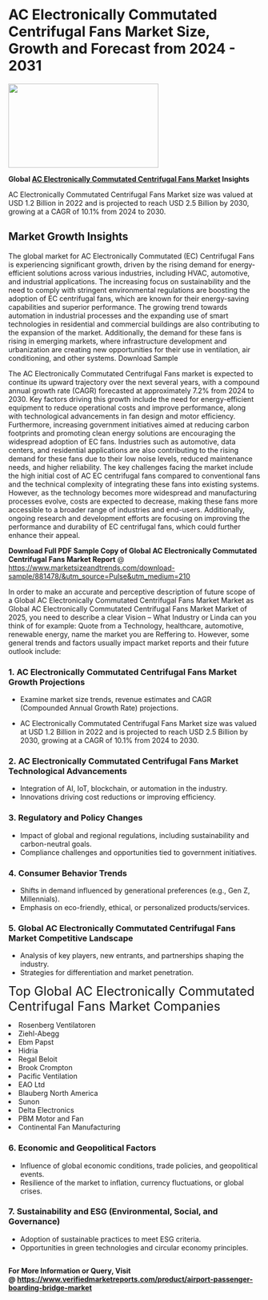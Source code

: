 <H1>AC Electronically Commutated Centrifugal Fans Market Size, Growth and Forecast from 2024 - 2031</H1><img class="aligncenter size-medium wp-image-584254" src="https://thirdeyenews.in/wp-content/uploads/2024/09/Global-Market-Research-300x168.jpeg" alt="" width="300" height="168" /><p><strong>Global&nbsp;<a href="https://www.marketsizeandtrends.com/download-sample/881478/&amp;utm_source=Pulse&amp;utm_medium=210">AC Electronically Commutated Centrifugal Fans Market</a> Insights</strong></p><p>AC Electronically Commutated Centrifugal Fans Market size was valued at USD 1.2 Billion in 2022 and is projected to reach USD 2.5 Billion by 2030, growing at a CAGR of 10.1% from 2024 to 2030.</p><p><h2>Market Growth Insights</h2> <p>The global market for AC Electronically Commutated (EC) Centrifugal Fans is experiencing significant growth, driven by the rising demand for energy-efficient solutions across various industries, including HVAC, automotive, and industrial applications. The increasing focus on sustainability and the need to comply with stringent environmental regulations are boosting the adoption of EC centrifugal fans, which are known for their energy-saving capabilities and superior performance. The growing trend towards automation in industrial processes and the expanding use of smart technologies in residential and commercial buildings are also contributing to the expansion of the market. Additionally, the demand for these fans is rising in emerging markets, where infrastructure development and urbanization are creating new opportunities for their use in ventilation, air conditioning, and other systems. Download Sample</p> <p>The AC Electronically Commutated Centrifugal Fans market is expected to continue its upward trajectory over the next several years, with a compound annual growth rate (CAGR) forecasted at approximately 7.2% from 2024 to 2030. Key factors driving this growth include the need for energy-efficient equipment to reduce operational costs and improve performance, along with technological advancements in fan design and motor efficiency. Furthermore, increasing government initiatives aimed at reducing carbon footprints and promoting clean energy solutions are encouraging the widespread adoption of EC fans. Industries such as automotive, data centers, and residential applications are also contributing to the rising demand for these fans due to their low noise levels, reduced maintenance needs, and higher reliability. The key challenges facing the market include the high initial cost of AC EC centrifugal fans compared to conventional fans and the technical complexity of integrating these fans into existing systems. However, as the technology becomes more widespread and manufacturing processes evolve, costs are expected to decrease, making these fans more accessible to a broader range of industries and end-users. Additionally, ongoing research and development efforts are focusing on improving the performance and durability of EC centrifugal fans, which could further enhance their appeal. </p><p><span class=""><strong>Download Full PDF Sample Copy of Global AC Electronically Commutated Centrifugal Fans Market Report</strong> @ <a href="https://www.marketsizeandtrends.com/download-sample/881478/&amp;utm_source=Pulse&amp;utm_medium=210" target="_blank">https://www.marketsizeandtrends.com/download-sample/881478/&amp;utm_source=Pulse&amp;utm_medium=210</a></span></p><p>In order to make an accurate and perceptive description of future scope of a Global&nbsp;AC Electronically Commutated Centrifugal Fans Market Market as Global&nbsp;AC Electronically Commutated Centrifugal Fans Market Market of 2025, you need to describe a clear Vision &ndash; What Industry or Linda can you think of for example: Quote from a Technology, healthcare, automotive, renewable energy, name the market you are Reffering to. However, some general trends and factors usually impact market reports and their future outlook include:</p><h3>1.&nbsp;<strong>AC Electronically Commutated Centrifugal Fans Market Growth Projections</strong></h3><ul><li>Examine market size trends, revenue estimates and CAGR (Compounded Annual Growth Rate) projections.</li><li><p>AC Electronically Commutated Centrifugal Fans Market size was valued at USD 1.2 Billion in 2022 and is projected to reach USD 2.5 Billion by 2030, growing at a CAGR of 10.1% from 2024 to 2030.</p></li></ul><h3>2.&nbsp;<strong>AC Electronically Commutated Centrifugal Fans Market Technological Advancements</strong></h3><ul><li>Integration of AI, IoT, blockchain, or automation in the industry.</li><li>Innovations driving cost reductions or improving efficiency.</li></ul><h3>3.&nbsp;<strong>Regulatory and Policy Changes</strong></h3><ul><li>Impact of global and regional regulations, including sustainability and carbon-neutral goals.</li><li>Compliance challenges and opportunities tied to government initiatives.</li></ul><h3>4.&nbsp;<strong>Consumer Behavior Trends</strong></h3><ul><li>Shifts in demand influenced by generational preferences (e.g., Gen Z, Millennials).</li><li>Emphasis on eco-friendly, ethical, or personalized products/services.</li></ul><h3>5.&nbsp;<strong>Global AC Electronically Commutated Centrifugal Fans Market Competitive Landscape</strong></h3><ul><li>Analysis of key players, new entrants, and partnerships shaping the industry.</li><li>Strategies for differentiation and market penetration.</li></ul><p data-pm-slice="1 1 []"><span style="color: inherit; font-family: inherit; font-size: 25px;">Top Global AC Electronically Commutated Centrifugal Fans Market Companies</span></p><div class="" data-test-id=""><p><li>Rosenberg Ventilatoren</li><li> Ziehl-Abegg</li><li> Ebm Papst</li><li> Hidria</li><li> Regal Beloit</li><li> Brook Crompton</li><li> Pacific Ventilation</li><li> EAO Ltd</li><li> Blauberg North America</li><li> Sunon</li><li> Delta Electronics</li><li> PBM Motor and Fan</li><li> Continental Fan Manufacturing</li></p></div><h3>6.&nbsp;<strong>Economic and Geopolitical Factors</strong></h3><ul><li>Influence of global economic conditions, trade policies, and geopolitical events.</li><li>Resilience of the market to inflation, currency fluctuations, or global crises.</li></ul><h3>7.&nbsp;<strong>Sustainability and ESG (Environmental, Social, and Governance)</strong></h3><ul><li>Adoption of sustainable practices to meet ESG criteria.</li><li>Opportunities in green technologies and circular economy principles.</li></ul><h2><strong style="font-size: 14px;">For More Information or Query, Visit @&nbsp;</strong><a style="background-color: #ffffff; font-size: 14px;" href="https://www.marketsizeandtrends.com/report/ac-electronically-commutated-centrifugal-fans-market/" target="_blank">https://www.verifiedmarketreports.com/product/airport-passenger-boarding-bridge-market</a></h2>
